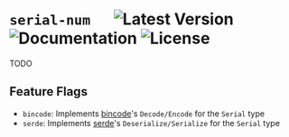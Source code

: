 # `serial-num` &emsp; ![Latest Version] ![Documentation] ![License]

[Latest Version]: https://img.shields.io/crates/v/serial-num
[Documentation]: https://img.shields.io/docsrs/serial-num
[License]: https://img.shields.io/crates/l/serial-num

TODO

## Feature Flags
* `bincode`: Implements [bincode]'s `Decode/Encode` for the `Serial` type
* `serde`: Implements [serde]'s `Deserialize/Serialize` for the `Serial` type

[bincode]: https://crates.io/crates/bincode
[serde]: https://crates.io/crates/serde
